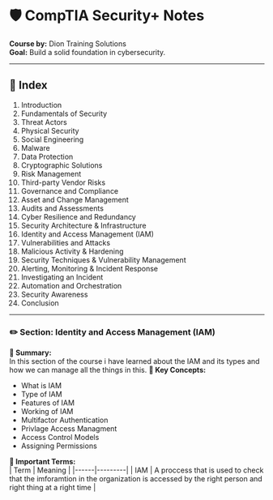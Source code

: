 # 🛡️ CompTIA Security+ Notes  
**Course by:** Dion Training Solutions  
**Goal:** Build a solid foundation in cybersecurity.


---

## 📘 Index

1. Introduction  
2. Fundamentals of Security  
3. Threat Actors  
4. Physical Security  
5. Social Engineering  
6. Malware  
7. Data Protection  
8. Cryptographic Solutions  
9. Risk Management  
10. Third-party Vendor Risks  
11. Governance and Compliance  
12. Asset and Change Management  
13. Audits and Assessments  
14. Cyber Resilience and Redundancy  
15. Security Architecture & Infrastructure  
16. Identity and Access Management (IAM)  
17. Vulnerabilities and Attacks  
18. Malicious Activity & Hardening  
19. Security Techniques & Vulnerability Management  
20. Alerting, Monitoring & Incident Response  
21. Investigating an Incident  
22. Automation and Orchestration  
23. Security Awareness  
24. Conclusion

---
### ✏️ Section: Identity and Access Management (IAM)

**📌 Summary:**  
In this section of the course i have learned about the IAM and its types and how we can manage all the things in this.
**🧠 Key Concepts:**  
- What is IAM
- Type of IAM 
- Features of IAM
- Working of IAM
- Multifactor Authentication 
- Privlage Access Managment
- Access Control Models
- Assigning Permissions

**🔑 Important Terms:**  
| Term | Meaning |
|------|---------|
|   IAM   |     A proccess that is used to check that the imforamtion in the organization is accessed by the right person and right thing at a right time    |

